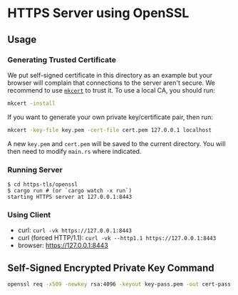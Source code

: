 # HTTPS Server using OpenSSL

## Usage

### Generating Trusted Certificate

We put self-signed certificate in this directory as an example but your browser will complain that connections to the server aren't secure. We recommend to use [`mkcert`] to trust it. To use a local CA, you should run:

```sh
mkcert -install
```

If you want to generate your own private key/certificate pair, then run:

```sh
mkcert -key-file key.pem -cert-file cert.pem 127.0.0.1 localhost
```

A new `key.pem` and `cert.pem` will be saved to the current directory. You will then need to modify `main.rs` where indicated.

### Running Server

```console
$ cd https-tls/openssl
$ cargo run # (or `cargo watch -x run`)
starting HTTPS server at 127.0.0.1:8443
```

### Using Client

- curl: `curl -vk https://127.0.0.1:8443`
- curl (forced HTTP/1.1): `curl -vk --http1.1 https://127.0.0.1:8443`
- browser: <https://127.0.0.1:8443>

## Self-Signed Encrypted Private Key Command

```sh
openssl req -x509 -newkey rsa:4096 -keyout key-pass.pem -out cert-pass.pem -sha256 -days 365
```

[`mkcert`]: https://github.com/FiloSottile/mkcert
